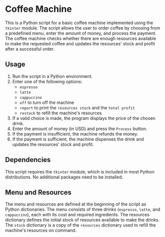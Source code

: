 # Coffee Machine

This is a Python script for a basic coffee machine implemented using the `tkinter` module. The script allows the user to order coffee by choosing from a predefined menu, enter the amount of money, and process the payment. The coffee machine checks whether there are enough resources available to make the requested coffee and updates the resources' stock and profit after a successful order.

## Usage

1. Run the script in a Python environment.
2. Enter one of the following options:
    * `espresso`
    * `latte`
    * `cappuccino`
    * `off` to turn off the machine
    * `report` to print the `resources stock` and the `total profit`
    * `restock` to refill the machine's resources
3. If a valid choice is made, the program displays the price of the chosen drink.
4. Enter the amount of money (in USD) and press the `Process` button.
5. If the payment is insufficient, the machine refunds the money.
6. If the payment is sufficient, the machine dispenses the drink and updates the resources' stock and profit.

## Dependencies

This script requires the `tkinter` module, which is included in most Python distributions. No additional packages need to be installed.

## Menu and Resources

The menu and resources are defined at the beginning of the script as Python dictionaries. The menu consists of three drinks (`espresso`, `latte`, and `cappuccino`), each with its cost and required ingredients. The resources dictionary defines the initial stock of resources available to make the drinks. The `stock` dictionary is a copy of the `resources` dictionary used to refill the machine's resources on command.